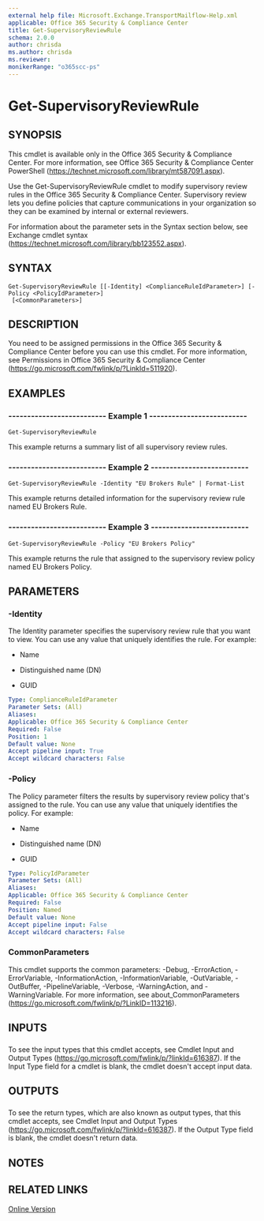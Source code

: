 ```yaml
---
external help file: Microsoft.Exchange.TransportMailflow-Help.xml
applicable: Office 365 Security & Compliance Center
title: Get-SupervisoryReviewRule
schema: 2.0.0
author: chrisda
ms.author: chrisda
ms.reviewer:
monikerRange: "o365scc-ps"
---
```


# Get-SupervisoryReviewRule

## SYNOPSIS
This cmdlet is available only in the Office 365 Security & Compliance Center. For more information, see Office 365 Security & Compliance Center PowerShell (https://technet.microsoft.com/library/mt587091.aspx).

Use the Get-SupervisoryReviewRule cmdlet to modify supervisory review rules in the Office 365 Security & Compliance Center. Supervisory review lets you define policies that capture communications in your organization so they can be examined by internal or external reviewers.

For information about the parameter sets in the Syntax section below, see Exchange cmdlet syntax (https://technet.microsoft.com/library/bb123552.aspx).

## SYNTAX

```
Get-SupervisoryReviewRule [[-Identity] <ComplianceRuleIdParameter>] [-Policy <PolicyIdParameter>]
 [<CommonParameters>]
```

## DESCRIPTION
You need to be assigned permissions in the Office 365 Security & Compliance Center before you can use this cmdlet. For more information, see Permissions in Office 365 Security & Compliance Center (https://go.microsoft.com/fwlink/p/?LinkId=511920).

## EXAMPLES

### -------------------------- Example 1 --------------------------
```
Get-SupervisoryReviewRule
```

This example returns a summary list of all supervisory review rules.

### -------------------------- Example 2 --------------------------
```
Get-SupervisoryReviewRule -Identity "EU Brokers Rule" | Format-List
```

This example returns detailed information for the supervisory review rule named EU Brokers Rule.

### -------------------------- Example 3 --------------------------
```
Get-SupervisoryReviewRule -Policy "EU Brokers Policy"
```

This example returns the rule that assigned to the supervisory review policy named EU Brokers Policy.

## PARAMETERS

### -Identity
The Identity parameter specifies the supervisory review rule that you want to view. You can use any value that uniquely identifies the rule. For example:

- Name

- Distinguished name (DN)

- GUID

```yaml
Type: ComplianceRuleIdParameter
Parameter Sets: (All)
Aliases:
Applicable: Office 365 Security & Compliance Center
Required: False
Position: 1
Default value: None
Accept pipeline input: True
Accept wildcard characters: False
```

### -Policy
The Policy parameter filters the results by supervisory review policy that's assigned to the rule. You can use any value that uniquely identifies the policy. For example:

- Name

- Distinguished name (DN)

- GUID

```yaml
Type: PolicyIdParameter
Parameter Sets: (All)
Aliases:
Applicable: Office 365 Security & Compliance Center
Required: False
Position: Named
Default value: None
Accept pipeline input: False
Accept wildcard characters: False
```

### CommonParameters
This cmdlet supports the common parameters: -Debug, -ErrorAction, -ErrorVariable, -InformationAction, -InformationVariable, -OutVariable, -OutBuffer, -PipelineVariable, -Verbose, -WarningAction, and -WarningVariable. For more information, see about_CommonParameters (https://go.microsoft.com/fwlink/p/?LinkID=113216).

## INPUTS

###  
To see the input types that this cmdlet accepts, see Cmdlet Input and Output Types (https://go.microsoft.com/fwlink/p/?linkId=616387). If the Input Type field for a cmdlet is blank, the cmdlet doesn't accept input data.

## OUTPUTS

###  
To see the return types, which are also known as output types, that this cmdlet accepts, see Cmdlet Input and Output Types (https://go.microsoft.com/fwlink/p/?linkId=616387). If the Output Type field is blank, the cmdlet doesn't return data.

## NOTES

## RELATED LINKS

[Online Version](https://technet.microsoft.com/library/ea53db29-829e-4a5d-9874-a0e135a26720.aspx)
